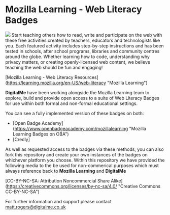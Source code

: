 # Mozilla Learning - Web Literacy Badges
[<img src="https://github.com/digitalmecode/MozillaLearning-WebLiteracyBadges/raw/master/collection_github.png">](https://www.openbadgeacademy.com/mozillalearning/)
Start teaching others how to read, write and participate on the web with these free activities created by teachers, educators and technologists like you. Each featured activity includes step-by-step instructions and has been tested in schools, after school programs, libraries and community centres around the globe. Whether learning how to code, understanding why privacy matters, or creating openly-licensed web content, we believe teaching the web should be fun and engaging!

[Mozilla Learning - Web Literacy Resources] (https://learning.mozilla.org/en-US/web-literacy "Mozilla Learning")

**DigitalMe** have been working alongside the Mozilla Learning team to explore, build and provide open access to a suite of Web Literacy Badges for use within both formal and non-formal educational settings. 

You can see a fully implemented version of these badges on both:
* [Open Badge Academy] (https://www.openbadgeacademy.com/mozillalearning "Mozilla Learning Badges on OBA")
* [Credly]

As well as requested access to the badges via these methods, you can also fork this repository and create your own instances of the badges on whichever platform you choose. Within this repository we have provided the following media to the be used for non-commerical purposes which must always reference back to **Mozilla Learning** and **DigitalMe**

[CC-BY-NC-SA: Attribution Noncommercial Share Alike] (https://creativecommons.org/licenses/by-nc-sa/4.0/ "Creative Commons CC-BY-NC-SA")

For further information and support please contact matt.rogers@digitalme.co.uk
